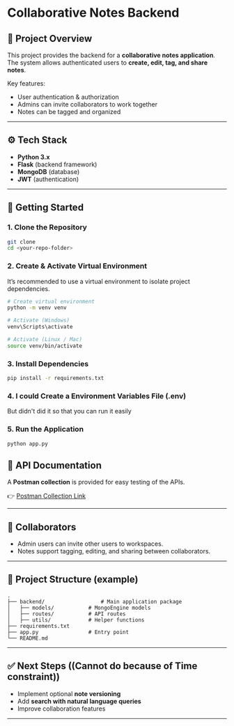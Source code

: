 
# Collaborative Notes Backend

## 📌 Project Overview
This project provides the backend for a **collaborative notes application**.  
The system allows authenticated users to **create, edit, tag, and share notes**.  

Key features:
- User authentication & authorization
- Admins can invite collaborators to work together
- Notes can be tagged and organized

---

## ⚙️ Tech Stack
- **Python 3.x**
- **Flask** (backend framework)
- **MongoDB** (database)
- **JWT** (authentication)

---

## 🚀 Getting Started

### 1. Clone the Repository
```bash
git clone 
cd <your-repo-folder>
```

### 2. Create & Activate Virtual Environment
It’s recommended to use a virtual environment to isolate project dependencies.

```bash
# Create virtual environment
python -m venv venv

# Activate (Windows)
venv\Scripts\activate

# Activate (Linux / Mac)
source venv/bin/activate
```

### 3. Install Dependencies
```bash
pip install -r requirements.txt
```

### 4. I could Create a Environment Variables File (.env)
But didn't did it so that you can run it easily

### 5. Run the Application
```bash
python app.py
```


## 🧪 API Documentation
A **Postman collection** is provided for easy testing of the APIs.  


👉 [Postman Collection Link](https://darshitvarshney-8750718.postman.co/workspace/NotesApp~1bc03347-5dfe-4c54-bc67-cefc89ad96f0/collection/47681806-908fde07-cb70-47cc-b7d2-b4f927e52fa3?action=share&source=copy-link&creator=47681806)

---

## 👥 Collaborators
- Admin users can invite other users to workspaces.
- Notes support tagging, editing, and sharing between collaborators.

---

## 📂 Project Structure (example)
```
.
├── backend/                  # Main application package
│   ├── models/           # MongoEngine models
│   ├── routes/           # API routes
│   ├── utils/            # Helper functions
├── requirements.txt
├── app.py                # Entry point
└── README.md
```

---

## ✅ Next Steps ((Cannot do because of Time constraint))
- Implement optional **note versioning**  
- Add **search with natural language queries**  
- Improve collaboration features

---
